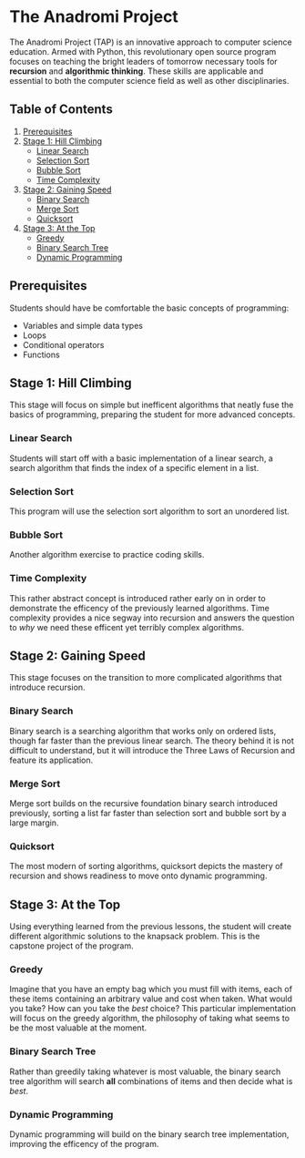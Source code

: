 # The Anadromi Project
The Anadromi Project (TAP) is an innovative approach to computer science education. Armed with Python, this revolutionary open source program focuses on teaching the bright leaders of tomorrow necessary tools for **recursion** and **algorithmic thinking**. These skills are applicable and essential to both the computer science field as well as other disciplinaries.

## Table of Contents
1. [Prerequisites](#prerequisites)
2. [Stage 1: Hill Climbing](#stage-1-hill-climbing)   
    * [Linear Search](#linear-search)
    * [Selection Sort](#selection-sort)
    * [Bubble Sort](#bubble-sort)
    * [Time Complexity](#time-complexity)
3. [Stage 2: Gaining Speed](#gaining-speed)
    * [Binary Search](#binary-search)
    * [Merge Sort](#merge-sort)
    * [Quicksort](#quicksort)
4. [Stage 3: At the Top](#stage-3-at-the-top)
    * [Greedy](#greedy)
    * [Binary Search Tree](#binary-search-tree)
    * [Dynamic Programming](#dynamic-programming)

## Prerequisites
Students should have be comfortable the basic concepts of programming: 
* Variables and simple data types
* Loops
* Conditional operators
* Functions

## Stage 1: Hill Climbing
This stage will focus on simple but inefficent algorithms that neatly fuse the basics of programming, preparing the student for more advanced concepts.
### Linear Search
Students will start off with a basic implementation of a linear search, a search algorithm that finds the index of a specific element in a list.

### Selection Sort
This program will use the selection sort algorithm to sort an unordered list.

### Bubble Sort
Another algorithm exercise to practice coding skills.

### Time Complexity
This rather abstract concept is introduced rather early on in order to demonstrate the efficency of the previously learned algorithms. Time complexity provides a nice segway into recursion and answers the question to *why* we need these efficent yet terribly complex algorithms.

## Stage 2: Gaining Speed
This stage focuses on the transition to more complicated algorithms that introduce recursion.

### Binary Search
Binary search is a searching algorithm that works only on ordered lists, though far faster than the previous linear search. The theory behind it is not difficult to understand, but it will introduce the Three Laws of Recursion and feature its application.

### Merge Sort
Merge sort builds on the recursive foundation binary search introduced previously, sorting a list far faster than selection sort and bubble sort by a large margin.

### Quicksort
The most modern of sorting algorithms, quicksort depicts the mastery of recursion and shows readiness to move onto dynamic programming.

## Stage 3: At the Top
Using everything learned from the previous lessons, the student will create different algorithmic solutions to the knapsack problem. This is the capstone project of the program.

### Greedy
Imagine that you have an empty bag which  you must fill with items, each of these items containing an arbitrary value and cost when taken. What would you take? How can you take the *best* choice? This particular implementation will focus on the greedy algorithm, the philosophy of taking what seems to be the most valuable at the moment.

### Binary Search Tree
Rather than greedily taking whatever is most valuable, the binary search tree algorithm will search **all** combinations of items and then decide what is *best*.

### Dynamic Programming
Dynamic programming will build on the binary search tree implementation, improving the efficency of the program.

